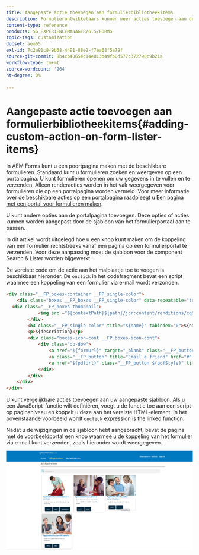 ```yaml
---
title: Aangepaste actie toevoegen aan formulierbibliotheekitems
description: Formulierontwikkelaars kunnen meer acties toevoegen aan de lijst met formulieren op de pagina Formulierportal. Standaard kunt u het formulier openen, invullen en verzenden.
content-type: reference
products: SG_EXPERIENCEMANAGER/6.5/FORMS
topic-tags: customization
docset: aem65
exl-id: 7c2a91c8-9b68-4491-88e2-f7ea68f5a79f
source-git-commit: 8b4cb4065ec14e813b49fb0d577c372790c9b21a
workflow-type: tm+mt
source-wordcount: '264'
ht-degree: 0%

---
```


# Aangepaste actie toevoegen aan formulierbibliotheekitems{#adding-custom-action-on-form-lister-items}

In AEM Forms kunt u een poortpagina maken met de beschikbare formulieren. Standaard kunt u formulieren zoeken en weergeven op een portalpagina. U kunt formulieren openen om uw gegevens in te vullen en te verzenden. Alleen renderacties worden in het vak weergegeven voor formulieren die op een portalpagina worden vermeld. Voor meer informatie over de beschikbare acties op een portalpagina raadpleegt u [Een pagina met een portal voor formulieren maken](../../forms/using/creating-form-portal-page.md).

U kunt andere opties aan de portalpagina toevoegen. Deze opties of acties kunnen worden aangepast door de sjabloon van het formulierportaal aan te passen.

In dit artikel wordt uitgelegd hoe u een knop kunt maken om de koppeling van een formulier rechtstreeks vanaf een pagina op een formulierportal te verzenden. Voor deze aanpassing moet de sjabloon voor de component Search &amp; Lister worden bijgewerkt.

De vereiste code om de actie aan het malplaatje toe te voegen is beschikbaar hieronder. De `onclick` in het codefragment bevat een script waarmee een koppeling van een formulier via e-mail wordt verzonden.

```html
<div class="__FP_boxes-container __FP_single-color">
    <div class="boxes __FP_boxes __FP_single-color" data-repeatable="true">
  <div class="__FP_boxes-thumbnail">
            <img src ="${contextPath}${path}/jcr:content/renditions/cq5dam.thumbnail.319.319.png">
        </div>
        <h3 class="__FP_single-color" title="${name}" tabindex="0">${name}</h3>
        <p>${description}</p>
        <div class="boxes-icon-cont __FP_boxes-icon-cont">
            <div class="op-dow">
                <a href="${formUrl}" target="_blank" class="__FP_button ${htmlStyle}" title="${config-htmlLinkText}">Apply</a>
                <a class="__FP_button" title="Email a friend" href="#" onclick="javascript:window.location=&apos;mailto:?subject=Interesting information&body=I thought you might find {name} form helpful :  &apos;+window.location.protocol+window.location.host+&apos;${formUrl}&apos; ;">Email</a>
                <a href="${pdfUrl}" class="__FP_button ${pdfStyle}" title="${config-pdfLinkText}">Download</a>
            </div>
        </div>
    </div>
</div>
```

U kunt vergelijkbare acties toevoegen aan uw aangepaste sjabloon. Als u een JavaScript-functie wilt definiëren, voegt u de functie toe aan een script op paginaniveau en koppelt u deze aan het vereiste HTML-element. In het bovenstaande voorbeeld wordt `onclick` expression is the linked function.

Nadat u de wijzigingen in de sjabloon hebt aangebracht, bevat de pagina met de voorbeeldportal een knop waarmee u de koppeling van het formulier via e-mail kunt verzenden, zoals hieronder wordt weergegeven.

![email](assets/email.png)
